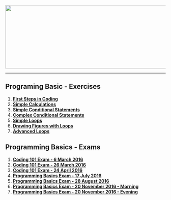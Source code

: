 <a href="#"><img src="https://www.jobs.bg/assets/logo/2017-09-01/b_6e048c01c340d967f2a6e540e9825d46.png" width="1000" height="200" ></img></a>

---
## <b>Programing Basic - Exercises</b>
1.  <a href="https://github.com/IvayloIV/Programing-Basic/tree/master/Programing%20Basic%20-%20Exercises/First%20Steps%20in%20Coding" > <b>First Steps in Coding</b> </a> 
2.  <a href="https://github.com/IvayloIV/Programing-Basic/tree/master/Programing%20Basic%20-%20Exercises/Simple%20Calculations" > <b>Simple Calculations </b></a> 
3.  <a href="https://github.com/IvayloIV/Programing-Basic/tree/master/Programing%20Basic%20-%20Exercises/Simple%20Conditional%20Statements" > <b>Simple Conditional Statements</b> </a> 
4.  <a href="https://github.com/IvayloIV/Programing-Basic/tree/master/Programing%20Basic%20-%20Exercises/Complex%20Conditional%20Statements" > <b>Complex Conditional Statements</b> </a> 
5.  <a href="https://github.com/IvayloIV/Programing-Basic/tree/master/Programing%20Basic%20-%20Exercises/Simple%20Loops" > <b>Simple Loops</b> </a> 
6.  <a href="https://github.com/IvayloIV/Programing-Basic/tree/master/Programing%20Basic%20-%20Exercises/Drawing%20Figures%20with%20Loops" > <b>Drawing Figures with Loops</b> </a> 
7.  <a href="https://github.com/IvayloIV/Programing-Basic/tree/master/Programing%20Basic%20-%20Exercises/Advanced%20Loops" > <b>Advanced Loops</b> </a> 

## <b>Programming Basics - Exams</b>
1.  <a href="https://github.com/IvayloIV/Programing-Basic/tree/master/Programming%20Basics%20-%20Exams/Coding%20101%20Exam%20-%206%20March%202016" > <b>Coding 101 Exam - 6 March 2016</b> </a> 
2.  <a href="https://github.com/IvayloIV/Programing-Basic/tree/master/Programming%20Basics%20-%20Exams/Coding%20101%20Exam%20-%2026%20March%202016" > <b>Coding 101 Exam - 26 March 2016</b> </a> 
3.  <a href="https://github.com/IvayloIV/Programing-Basic/tree/master/Programming%20Basics%20-%20Exams/Coding%20101%20Exam%20-%2024%20April%202016" > <b>Coding 101 Exam - 24 April 2016</b> </a> 
4.  <a href="https://github.com/IvayloIV/Programing-Basic/tree/master/Programming%20Basics%20-%20Exams/Programming%20Basics%20Exam%20-%2017%20July%202016" > <b>Programming Basics Exam - 17 July 2016</b> </a> 
5.  <a href="https://github.com/IvayloIV/Programing-Basic/tree/master/Programming%20Basics%20-%20Exams/Programming%20Basics%20Exam%20-%2028%20August%202016" > <b>Programming Basics Exam - 28 August 2016</b> </a> 
6.  <a href="https://github.com/IvayloIV/Programing-Basic/tree/master/Programming%20Basics%20-%20Exams/Programming%20Basics%20Exam%20-%2020%20November%202016%20-%20Morning" > <b>Programming Basics Exam - 20 November 2016 - Morning</b> </a> 
7.  <a href="https://github.com/IvayloIV/Programing-Basic/tree/master/Programming%20Basics%20-%20Exams/Programming%20Basics%20Exam%20-%2020%20November%202016%20-%20Evening" > <b>Programming Basics Exam - 20 November 2016 - Evening</b> </a> 
